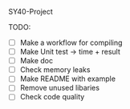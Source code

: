 SY40-Project

TODO:
- [ ] Make a workflow for compiling
- [ ] Make Unit test -> time + result
- [ ] Make doc
- [ ] Check memory leaks
- [ ] Make README with example 
- [ ] Remove unused libaries
- [ ] Check code quality

